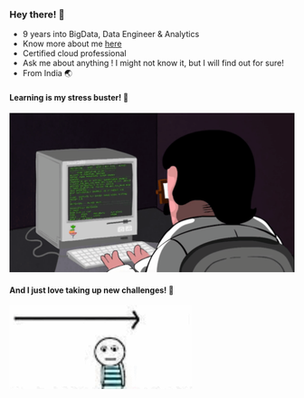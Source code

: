 ### Hey there! :wave:

- 9 years into BigData, Data Engineer & Analytics
- Know more about me [here](https://drive.google.com/file/d/1sW3uxTwVgC5c29Jl3k8e52MeIBbIuve7/view?usp=sharing) 
- Certified cloud professional
- Ask me about anything ! I might not know it, but I will find out for sure!
- From India :earth_asia:

#### Learning is my stress buster! :book:

![alt text](https://github.com/bibinnahas/bibinnahas/blob/main/ezgif-1-568e4ec0d802.gif)

#### And I just love taking up new challenges! :heartbeat:
![alt text](https://github.com/bibinnahas/bibinnahas/blob/main/challenges.gif)
